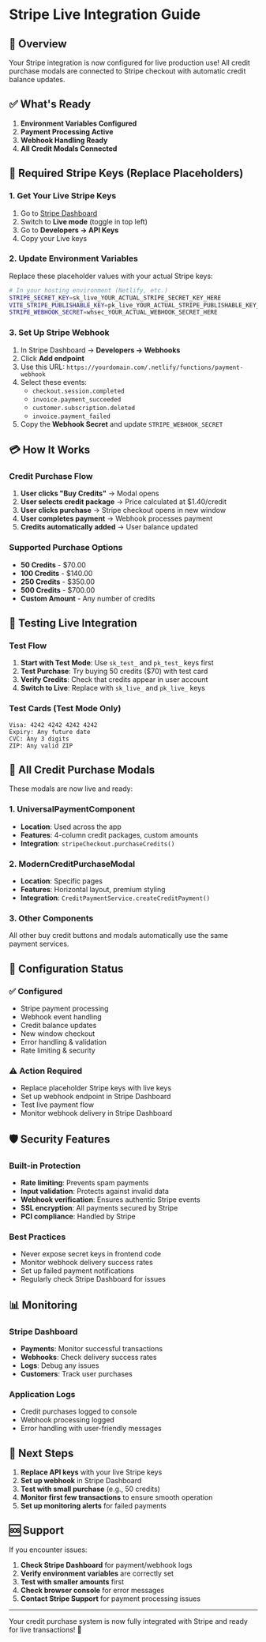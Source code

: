 # Stripe Live Integration Guide

## 🎯 Overview
Your Stripe integration is now configured for live production use! All credit purchase modals are connected to Stripe checkout with automatic credit balance updates.

## ✅ What's Ready
1. **Environment Variables Configured**
2. **Payment Processing Active**
3. **Webhook Handling Ready**
4. **All Credit Modals Connected**

## 🔑 Required Stripe Keys (Replace Placeholders)

### 1. Get Your Live Stripe Keys
1. Go to [Stripe Dashboard](https://dashboard.stripe.com)
2. Switch to **Live mode** (toggle in top left)
3. Go to **Developers → API Keys**
4. Copy your Live keys

### 2. Update Environment Variables
Replace these placeholder values with your actual Stripe keys:

```bash
# In your hosting environment (Netlify, etc.)
STRIPE_SECRET_KEY=sk_live_YOUR_ACTUAL_STRIPE_SECRET_KEY_HERE
VITE_STRIPE_PUBLISHABLE_KEY=pk_live_YOUR_ACTUAL_STRIPE_PUBLISHABLE_KEY_HERE
STRIPE_WEBHOOK_SECRET=whsec_YOUR_ACTUAL_WEBHOOK_SECRET_HERE
```

### 3. Set Up Stripe Webhook
1. In Stripe Dashboard → **Developers → Webhooks**
2. Click **Add endpoint**
3. Use this URL: `https://yourdomain.com/.netlify/functions/payment-webhook`
4. Select these events:
   - `checkout.session.completed`
   - `invoice.payment_succeeded`
   - `customer.subscription.deleted`
   - `invoice.payment_failed`
5. Copy the **Webhook Secret** and update `STRIPE_WEBHOOK_SECRET`

## 💳 How It Works

### Credit Purchase Flow
1. **User clicks "Buy Credits"** → Modal opens
2. **User selects credit package** → Price calculated at $1.40/credit
3. **User clicks purchase** → Stripe checkout opens in new window
4. **User completes payment** → Webhook processes payment
5. **Credits automatically added** → User balance updated

### Supported Purchase Options
- **50 Credits** - $70.00
- **100 Credits** - $140.00
- **250 Credits** - $350.00
- **500 Credits** - $700.00
- **Custom Amount** - Any number of credits

## 🧪 Testing Live Integration

### Test Flow
1. **Start with Test Mode**: Use `sk_test_` and `pk_test_` keys first
2. **Test Purchase**: Try buying 50 credits ($70) with test card
3. **Verify Credits**: Check that credits appear in user account
4. **Switch to Live**: Replace with `sk_live_` and `pk_live_` keys

### Test Cards (Test Mode Only)
```
Visa: 4242 4242 4242 4242
Expiry: Any future date
CVC: Any 3 digits
ZIP: Any valid ZIP
```

## 🚀 All Credit Purchase Modals

These modals are now live and ready:

### 1. UniversalPaymentComponent
- **Location**: Used across the app
- **Features**: 4-column credit packages, custom amounts
- **Integration**: `stripeCheckout.purchaseCredits()`

### 2. ModernCreditPurchaseModal
- **Location**: Specific pages
- **Features**: Horizontal layout, premium styling
- **Integration**: `CreditPaymentService.createCreditPayment()`

### 3. Other Components
All other buy credit buttons and modals automatically use the same payment services.

## 🔧 Configuration Status

### ✅ Configured
- Stripe payment processing
- Webhook event handling
- Credit balance updates
- New window checkout
- Error handling & validation
- Rate limiting & security

### ⚠️ Action Required
- Replace placeholder Stripe keys with live keys
- Set up webhook endpoint in Stripe Dashboard
- Test live payment flow
- Monitor webhook delivery in Stripe Dashboard

## 🛡️ Security Features

### Built-in Protection
- **Rate limiting**: Prevents spam payments
- **Input validation**: Protects against invalid data
- **Webhook verification**: Ensures authentic Stripe events
- **SSL encryption**: All payments secured by Stripe
- **PCI compliance**: Handled by Stripe

### Best Practices
- Never expose secret keys in frontend code
- Monitor webhook delivery success rates
- Set up failed payment notifications
- Regularly check Stripe Dashboard for issues

## 📊 Monitoring

### Stripe Dashboard
- **Payments**: Monitor successful transactions
- **Webhooks**: Check delivery success rates
- **Logs**: Debug any issues
- **Customers**: Track user purchases

### Application Logs
- Credit purchases logged to console
- Webhook processing logged
- Error handling with user-friendly messages

## 🔄 Next Steps

1. **Replace API keys** with your live Stripe keys
2. **Set up webhook** in Stripe Dashboard
3. **Test with small purchase** (e.g., 50 credits)
4. **Monitor first few transactions** to ensure smooth operation
5. **Set up monitoring alerts** for failed payments

## 🆘 Support

If you encounter issues:

1. **Check Stripe Dashboard** for payment/webhook logs
2. **Verify environment variables** are correctly set
3. **Test with smaller amounts** first
4. **Check browser console** for error messages
5. **Contact Stripe Support** for payment processing issues

---

Your credit purchase system is now fully integrated with Stripe and ready for live transactions! 🎉

